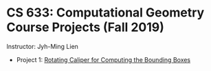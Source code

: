 # CS 633: Computational Geometry Course Projects (Fall 2019)
Instructor: Jyh-Ming Lien

* Project 1: [Rotating Caliper for Computing the Bounding Boxes](https://github.com/JuliaHsu/Computational-Geometry/tree/master/pa01_rotating_caliper)

